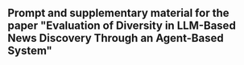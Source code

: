 ## Prompt and supplementary material for the paper "Evaluation of Diversity in LLM-Based News Discovery Through an Agent-Based System"